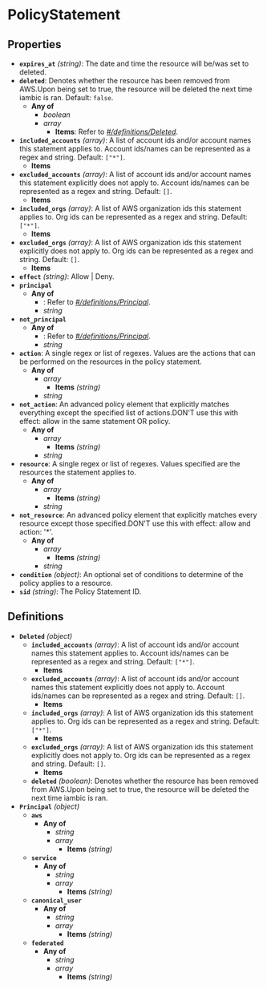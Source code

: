 # PolicyStatement

## Properties

- **`expires_at`** *(string)*: The date and time the resource will be/was set to deleted.
- **`deleted`**: Denotes whether the resource has been removed from AWS.Upon being set to true, the resource will be deleted the next time iambic is ran. Default: `false`.
  - **Any of**
    - *boolean*
    - *array*
      - **Items**: Refer to *[#/definitions/Deleted](#definitions/Deleted)*.
- **`included_accounts`** *(array)*: A list of account ids and/or account names this statement applies to. Account ids/names can be represented as a regex and string. Default: `["*"]`.
  - **Items**
- **`excluded_accounts`** *(array)*: A list of account ids and/or account names this statement explicitly does not apply to. Account ids/names can be represented as a regex and string. Default: `[]`.
  - **Items**
- **`included_orgs`** *(array)*: A list of AWS organization ids this statement applies to. Org ids can be represented as a regex and string. Default: `["*"]`.
  - **Items**
- **`excluded_orgs`** *(array)*: A list of AWS organization ids this statement explicitly does not apply to. Org ids can be represented as a regex and string. Default: `[]`.
  - **Items**
- **`effect`** *(string)*: Allow | Deny.
- **`principal`**
  - **Any of**
    - : Refer to *[#/definitions/Principal](#definitions/Principal)*.
    - *string*
- **`not_principal`**
  - **Any of**
    - : Refer to *[#/definitions/Principal](#definitions/Principal)*.
    - *string*
- **`action`**: A single regex or list of regexes. Values are the actions that can be performed on the resources in the policy statement.
  - **Any of**
    - *array*
      - **Items** *(string)*
    - *string*
- **`not_action`**: An advanced policy element that explicitly matches everything except the specified list of actions.DON'T use this with effect: allow in the same statement OR policy.
  - **Any of**
    - *array*
      - **Items** *(string)*
    - *string*
- **`resource`**: A single regex or list of regexes. Values specified are the resources the statement applies to.
  - **Any of**
    - *array*
      - **Items** *(string)*
    - *string*
- **`not_resource`**: An advanced policy element that explicitly matches every resource except those specified.DON'T use this with effect: allow and action: '*'.
  - **Any of**
    - *array*
      - **Items** *(string)*
    - *string*
- **`condition`** *(object)*: An optional set of conditions to determine of the policy applies to a resource.
- **`sid`** *(string)*: The Policy Statement ID.
## Definitions

- <a id="definitions/Deleted"></a>**`Deleted`** *(object)*
  - **`included_accounts`** *(array)*: A list of account ids and/or account names this statement applies to. Account ids/names can be represented as a regex and string. Default: `["*"]`.
    - **Items**
  - **`excluded_accounts`** *(array)*: A list of account ids and/or account names this statement explicitly does not apply to. Account ids/names can be represented as a regex and string. Default: `[]`.
    - **Items**
  - **`included_orgs`** *(array)*: A list of AWS organization ids this statement applies to. Org ids can be represented as a regex and string. Default: `["*"]`.
    - **Items**
  - **`excluded_orgs`** *(array)*: A list of AWS organization ids this statement explicitly does not apply to. Org ids can be represented as a regex and string. Default: `[]`.
    - **Items**
  - **`deleted`** *(boolean)*: Denotes whether the resource has been removed from AWS.Upon being set to true, the resource will be deleted the next time iambic is ran.
- <a id="definitions/Principal"></a>**`Principal`** *(object)*
  - **`aws`**
    - **Any of**
      - *string*
      - *array*
        - **Items** *(string)*
  - **`service`**
    - **Any of**
      - *string*
      - *array*
        - **Items** *(string)*
  - **`canonical_user`**
    - **Any of**
      - *string*
      - *array*
        - **Items** *(string)*
  - **`federated`**
    - **Any of**
      - *string*
      - *array*
        - **Items** *(string)*
